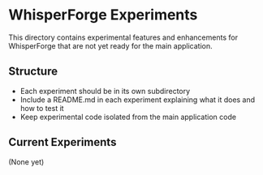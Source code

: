 # WhisperForge Experiments

This directory contains experimental features and enhancements for WhisperForge that are not yet ready for the main application.

## Structure

- Each experiment should be in its own subdirectory
- Include a README.md in each experiment explaining what it does and how to test it
- Keep experimental code isolated from the main application code

## Current Experiments

(None yet)

